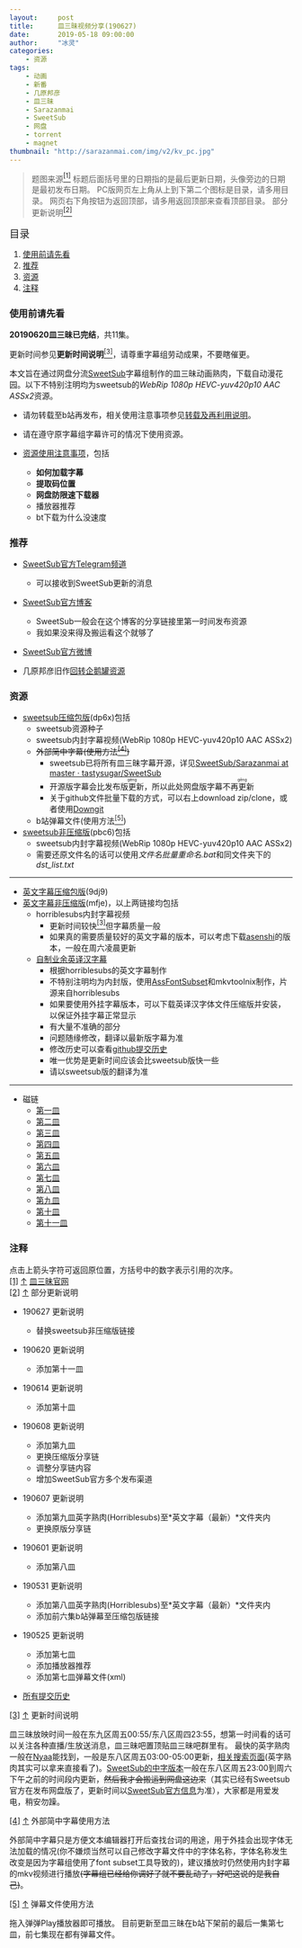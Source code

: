 ```yaml
---
layout:     post
title:      皿三昧视频分享(190627)
date:       2019-05-18 09:00:00
author:     "冰灵"
categories:
    - 资源
tags:
    - 动画
    - 新番
    - 几原邦彦
    - 皿三昧
    - Sarazanmai
    - SweetSub
    - 网盘
    - torrent
    - magnet
thumbnail: "http://sarazanmai.com/img/v2/kv_pc.jpg"
---
```

>题图来源<escape><a name = "ref_1_s"><a href="#ref_1_d"><sup>[1]</sup></a></a></escape>
>标题后面括号里的日期指的是最后更新日期，头像旁边的日期是最初发布日期。
>PC版网页左上角从上到下第二个图标是目录，请多用目录。
>网页右下角按钮为返回顶部，请多用返回顶部来查看顶部目录。
>部分更新说明<escape><a name = "ref_2_s"><a href="#ref_2_d"><sup>[2]</sup></a></a></escape>

<escape><font size=4>目录</font></escape>

1. [使用前请先看](#使用前请先看)
2. [推荐](#推荐)
3. [资源](#资源)
4. [注释](#注释)

### 使用前请先看

**20190620皿三昧已完结**，共11集。

更新时间参见**更新时间说明**<escape><a name = "ref_3_s"><a href="#ref_3_d"><sup>[3]</sup></a></a></escape>，请尊重字幕组劳动成果，不要瞎催更。

本文旨在通过网盘分流[SweetSub][sweetsub_github]字幕组制作的皿三昧动画熟肉，下载自动漫花园。以下不特别注明均为sweetsub的*WebRip 1080p HEVC-yuv420p10 AAC ASSx2*资源。

- 请勿转载至b站再发布，相关使用注意事项参见[转载及再利用说明][sweetsub_caution]。

- 请在遵守原字幕组字幕许可的情况下使用资源。

- [资源使用注意事项](share_notice.html)，包括
  - **如何加载字幕**
  - **提取码位置**
  - **网盘防限速下载器**
  - 播放器推荐
  - bt下载为什么没速度

### 推荐

- [SweetSub官方Telegram频道][sweetsub_telegram]
  - 可以接收到SweetSub更新的消息

- [SweetSub官方博客][sweetsub_jianshu]
  - SweetSub一般会在这个博客的分享链接里第一时间发布资源
  - 我如果没来得及搬运看这个就够了

- [SweetSub官方微博][sweetsub_weibo]

- 几原邦彦旧作[回转企鹅罐资源](Mawaru_Penguindrum_share.html)

### 资源

- [sweetsub压缩包版][compress](dp6x)包括
  - sweetsub资源种子
  - sweetsub内封字幕视频(WebRip 1080p HEVC-yuv420p10 AAC ASSx2)
  - ~~外部简中字幕(使用方法<escape><a name = "ref_4_s"><a href="#ref_4_d"><sup>[4]</sup></a></a></escape>)~~
    - sweetsub已将所有皿三昧字幕开源，详见[SweetSub/Sarazanmai at master · tastysugar/SweetSub][sweetsub_github]
    - 开源版字幕会比发布版<escape><ruby>更<rt>gèng</rt></ruby></escape>新，所以此处网盘版字幕不再<escape><ruby>更<rt>gēng</rt></ruby></escape>新
    - 关于github文件批量下载的方式，可以右上download zip/clone，或者使用[Downgit][downgit_site]
  - b站弹幕文件(使用方法<escape><a name = "ref_5_s"><a href="#ref_5_d"><sup>[5]</sup></a></a></escape>)
- [sweetsub非压缩版][raw](pbc6)包括
  - sweetsub内封字幕视频(WebRip 1080p HEVC-yuv420p10 AAC ASSx2)
  - 需要还原文件名的话可以使用*文件名批量重命名.bat*和同文件夹下的*dst_list.txt*

---

- [英文字幕压缩包版][en_compress](9dj9)
- [英文字幕非压缩版][en_raw](mfje)，以上两链接均包括
  - horriblesubs内封字幕视频
    - 更新时间较快<escape><a name = "ref_3_s"><a href="#ref_3_d"><sup>[3]</sup></a></a></escape>但字幕质量一般
    - 如果真的需要质量较好的英文字幕的版本，可以考虑下载[asenshi][asenshi_site]的版本，一般在周六凌晨更新
  - [自制业余英译汉字幕][entocnsub]
    - 根据horriblesubs的英文字幕制作
    - 不特别注明均为内封版，使用[AssFontSubset][AssFontSubset_github]和mkvtoolnix制作，片源来自horriblesubs
    - 如果要使用外挂字幕版本，可以下载英译汉字体文件压缩版并安装，以保证外挂字幕正常显示
    - 有大量不准确的部分
    - 问题随缘修改，翻译以最新版字幕为准
    - 修改历史可以查看[github提交历史][githubcommit]
    - 唯一优势是更新时间应该会比sweetsub版快一些
    - 请以sweetsub版的翻译为准

---

- 磁链
  - [第一皿][E01]
  - [第二皿][E02]
  - [第三皿][E03]
  - [第四皿][E04]
  - [第五皿][E05]
  - [第六皿][E06]
  - [第七皿][E07]
  - [第八皿][E08]
  - [第九皿][E09]
  - [第十皿][E10]
  - [第十一皿][E11]

### 注释

点击上箭头字符可返回原位置，方括号中的数字表示引用的次序。
<escape></br><a name = "ref_1_d"><a href = "#ref_1_d">[1]</a></a></escape> <escape><a href = "#ref_1_s">↑</a></escape> <escape><a href = "http://sarazanmai.com/">皿三昧官网</a></br><a name = "ref_2_d"><a href = "#ref_2_d">[2]</a></a></escape> <escape><a href = "#ref_2_s">↑</a></escape> <escape>部分更新说明</escape>

- 190627 更新说明
  - 替换sweetsub非压缩版链接

- 190620 更新说明
  - 添加第十一皿

- 190614 更新说明
  - 添加第十皿

- 190608 更新说明
  - 添加第九皿
  - 更换压缩版分享链
  - 调整分享链内容
  - 增加SweetSub官方多个发布渠道

- 190607 更新说明
  - 添加第九皿英字熟肉(Horriblesubs)至*英文字幕（最新）*文件夹内
  - 更换原版分享链

- 190601 更新说明
  - 添加第八皿

- 190531 更新说明
  - 添加第八皿英字熟肉(Horriblesubs)至*英文字幕（最新）*文件夹内
  - 添加前六集b站弹幕至压缩包版链接

- 190525 更新说明
  - 添加第七皿
  - 添加播放器推荐
  - 添加第七皿弹幕文件(xml)

- [所有提交历史][github_commit_history]

<escape><a name = "ref_3_d"><a href = "#ref_3_d">[3]</a></a></escape> <escape><a href = "#ref_3_s">↑</a></escape> <escape>更新时间说明</escape>

皿三昧放映时间一般在东九区周五00:55/东八区周四23:55，想第一时间看的话可以关注各种直播/生放送消息，皿三昧吧置顶贴皿三昧吧群里有。
最快的英字熟肉一般在[Nyaa][Nyaa_site]能找到，一般是东八区周五03:00-05:00更新，[相关搜索页面][Nyaa_sarazanmai](英字熟肉其实可以拿来直接看了)。[SweetSub的中字版本][Dmhy_sweetsub_sarazanmai]一般在东八区周五23:00到周六下午之前的时间段内更新，~~然后我才会搬运到网盘这边来~~（其实已经有Sweetsub官方在发布网盘版了，更新时间以[SweetSub官方信息][sweetsub_info]为准），大家都是用爱发电，稍安勿躁。

<escape><a name = "ref_4_d"><a href = "#ref_4_d">[4]</a></a></escape> <escape><a href = "#ref_4_s">↑</a></escape> <escape>外部简中字幕使用方法</escape>

外部简中字幕只是方便文本编辑器打开后查找台词的用途，用于外挂会出现字体无法加载的情况(你不嫌烦当然可以自己修改字幕文件中的字体名称，字体名称发生改变是因为字幕组使用了font subset工具导致的)，建议播放时仍然使用内封字幕的mkv视频进行播放~~(字幕组已经给你调好了就不要乱动了，好吧这说的是我自己)~~。

<escape><a name = "ref_5_d"><a href = "#ref_5_d">[5]</a></a></escape> <escape><a href = "#ref_5_s">↑</a></escape> <escape>弹幕文件使用方法</escape>

拖入弹弹Play播放器即可播放。
目前更新至皿三昧在b站下架前的最后一集第七皿，前七集现在都有弹幕文件。

[sweetsub_github]: https://github.com/tastysugar/SweetSub
[sweetsub_caution]: https://github.com/tastysugar/SweetSub#%E8%BD%AC%E8%BD%BD%E5%8F%8A%E5%86%8D%E5%88%A9%E7%94%A8%E8%AF%B4%E6%98%8E
[sweetsub_telegram]: https://t.me/SweetSub
[sweetsub_jianshu]: https://www.jianshu.com/p/9c60969d9454
[sweetsub_weibo]: https://weibo.com/12039653
[compress]: https://pan.baidu.com/s/1S0pr_90nlxps7AhK4IbFFg
[raw]: https://pan.baidu.com/s/1CajRFsiiMo2xYKGb1IF2jw
[sweetsub_github]: https://github.com/tastysugar/SweetSub/tree/master/Sarazanmai
[downgit_site]: https://minhaskamal.github.io/DownGit/
[en_compress]: https://pan.baidu.com/s/1cRJ5eFPLzfWRiAb_om30Zw
[en_raw]: https://pan.baidu.com/s/19hlA0sOeCUbHr2Fk-7d-4g
[asenshi_site]: https://asenshi.moe/
[entocnsub]: https://github.com/Bourshevik0/subtitle_works/tree/master/non-original/Sarazanmai
[AssFontSubset_github]: https://github.com/youlun/AssFontSubset
[githubcommit]: https://github.com/Bourshevik0/subtitle_works/commits/master
[E01]: magnet:?xt=urn:btih:QTKJ5SJXLEJ4R4POBLEMDPPKFVBLIDTX&dn=&tr=http%3A%2F%2F104.238.198.186%3A8000%2Fannounce&tr=udp%3A%2F%2F104.238.198.186%3A8000%2Fannounce&tr=http%3A%2F%2Ftracker.openbittorrent.com%3A80%2Fannounce&tr=udp%3A%2F%2Ftracker3.itzmx.com%3A6961%2Fannounce&tr=http%3A%2F%2Ftracker4.itzmx.com%3A2710%2Fannounce&tr=http%3A%2F%2Ftracker.publicbt.com%3A80%2Fannounce&tr=http%3A%2F%2Ftracker.prq.to%2Fannounce&tr=http%3A%2F%2Fopen.acgtracker.com%3A1096%2Fannounce&tr=https%3A%2F%2Ft-115.rhcloud.com%2Fonly_for_ylbud&tr=http%3A%2F%2Fbtfile.sdo.com%3A6961%2Fannounce&tr=http%3A%2F%2Fexodus.desync.com%3A6969%2Fannounce&tr=http%3A%2F%2Ft.acg.rip%3A6699%2Fannounce&tr=http%3A%2F%2F208.67.16.113%3A8000%2Fannounce&tr=http%3A%2F%2Ftr.bangumi.moe%3A6969%2Fannounce&tr=https%3A%2F%2Ftr.bangumi.moe%3A9696%2Fannounce&tr=http%3A%2F%2Fnyaa.tracker.wf%3A7777%2Fannounce
[E02]: magnet:?xt=urn:btih:2RKECPKNO5FNGOJKJKPJSUFRMIP4XVAQ&dn=&tr=http%3A%2F%2F104.238.198.186%3A8000%2Fannounce&tr=udp%3A%2F%2F104.238.198.186%3A8000%2Fannounce&tr=http%3A%2F%2Ftracker.openbittorrent.com%3A80%2Fannounce&tr=udp%3A%2F%2Ftracker3.itzmx.com%3A6961%2Fannounce&tr=http%3A%2F%2Ftracker4.itzmx.com%3A2710%2Fannounce&tr=http%3A%2F%2Ftracker.publicbt.com%3A80%2Fannounce&tr=http%3A%2F%2Ftracker.prq.to%2Fannounce&tr=http%3A%2F%2Fopen.acgtracker.com%3A1096%2Fannounce&tr=https%3A%2F%2Ft-115.rhcloud.com%2Fonly_for_ylbud&tr=http%3A%2F%2Fbtfile.sdo.com%3A6961%2Fannounce&tr=http%3A%2F%2Fexodus.desync.com%3A6969%2Fannounce&tr=http%3A%2F%2Ftr.bangumi.moe%3A6969%2Fannounce&tr=http%3A%2F%2Ft.nyaatracker.com%2Fannounce&tr=http%3A%2F%2Fopen.nyaatorrents.info%3A6544%2Fannounce&tr=http%3A%2F%2Ft2.popgo.org%3A7456%2Fannonce&tr=http%3A%2F%2Fshare.camoe.cn%3A8080%2Fannounce&tr=http%3A%2F%2Fopentracker.acgnx.se%2Fannounce
[E03]: magnet:?xt=urn:btih:5JXQC3NF7GHHVLVRDKY75ZP3EFW327HY&dn=&tr=http%3A%2F%2F104.238.198.186%3A8000%2Fannounce&tr=udp%3A%2F%2F104.238.198.186%3A8000%2Fannounce&tr=http%3A%2F%2Ftracker.openbittorrent.com%3A80%2Fannounce&tr=udp%3A%2F%2Ftracker3.itzmx.com%3A6961%2Fannounce&tr=http%3A%2F%2Ftracker4.itzmx.com%3A2710%2Fannounce&tr=http%3A%2F%2Ftracker.publicbt.com%3A80%2Fannounce&tr=http%3A%2F%2Ftracker.prq.to%2Fannounce&tr=http%3A%2F%2Fopen.acgtracker.com%3A1096%2Fannounce&tr=https%3A%2F%2Ft-115.rhcloud.com%2Fonly_for_ylbud&tr=http%3A%2F%2Fbtfile.sdo.com%3A6961%2Fannounce&tr=http%3A%2F%2Fexodus.desync.com%3A6969%2Fannounce&tr=http%3A%2F%2Ftr.bangumi.moe%3A6969%2Fannounce&tr=http%3A%2F%2Ft.nyaatracker.com%2Fannounce&tr=http%3A%2F%2Fopen.nyaatorrents.info%3A6544%2Fannounce&tr=http%3A%2F%2Ft2.popgo.org%3A7456%2Fannonce&tr=http%3A%2F%2Fshare.camoe.cn%3A8080%2Fannounce&tr=http%3A%2F%2Fopentracker.acgnx.se%2Fannounce
[E04]: magnet:?xt=urn:btih:EIMOH3LVDN7HZMDGVQLV6ADRBQMNRP7U&dn=&tr=http%3A%2F%2F104.238.198.186%3A8000%2Fannounce&tr=udp%3A%2F%2F104.238.198.186%3A8000%2Fannounce&tr=http%3A%2F%2Ftracker.openbittorrent.com%3A80%2Fannounce&tr=udp%3A%2F%2Ftracker3.itzmx.com%3A6961%2Fannounce&tr=http%3A%2F%2Ftracker4.itzmx.com%3A2710%2Fannounce&tr=http%3A%2F%2Ftracker.publicbt.com%3A80%2Fannounce&tr=http%3A%2F%2Ftracker.prq.to%2Fannounce&tr=http%3A%2F%2Fopen.acgtracker.com%3A1096%2Fannounce&tr=https%3A%2F%2Ft-115.rhcloud.com%2Fonly_for_ylbud&tr=http%3A%2F%2Fbtfile.sdo.com%3A6961%2Fannounce&tr=http%3A%2F%2Fexodus.desync.com%3A6969%2Fannounce&tr=http%3A%2F%2Ftr.bangumi.moe%3A6969%2Fannounce&tr=http%3A%2F%2Ft.nyaatracker.com%2Fannounce&tr=http%3A%2F%2Fopen.nyaatorrents.info%3A6544%2Fannounce&tr=http%3A%2F%2Ft2.popgo.org%3A7456%2Fannonce&tr=http%3A%2F%2Fshare.camoe.cn%3A8080%2Fannounce&tr=http%3A%2F%2Fopentracker.acgnx.se%2Fannounce
[E05]: magnet:?xt=urn:btih:Q7RNWV73BXKH2JOO5GPZVIX64E62J2HO&dn=&tr=http%3A%2F%2F104.238.198.186%3A8000%2Fannounce&tr=udp%3A%2F%2F104.238.198.186%3A8000%2Fannounce&tr=http%3A%2F%2Ftracker.openbittorrent.com%3A80%2Fannounce&tr=udp%3A%2F%2Ftracker3.itzmx.com%3A6961%2Fannounce&tr=http%3A%2F%2Ftracker4.itzmx.com%3A2710%2Fannounce&tr=http%3A%2F%2Ftracker.publicbt.com%3A80%2Fannounce&tr=http%3A%2F%2Ftracker.prq.to%2Fannounce&tr=http%3A%2F%2Fopen.acgtracker.com%3A1096%2Fannounce&tr=https%3A%2F%2Ft-115.rhcloud.com%2Fonly_for_ylbud&tr=http%3A%2F%2Fbtfile.sdo.com%3A6961%2Fannounce&tr=http%3A%2F%2Fexodus.desync.com%3A6969%2Fannounce&tr=http%3A%2F%2Ft.acg.rip%3A6699%2Fannounce&tr=http%3A%2F%2F208.67.16.113%3A8000%2Fannounce&tr=http%3A%2F%2Ftr.bangumi.moe%3A6969%2Fannounce&tr=https%3A%2F%2Ftr.bangumi.moe%3A9696%2Fannounce&tr=http%3A%2F%2Fnyaa.tracker.wf%3A7777%2Fannounce
[E06]: magnet:?xt=urn:btih:473b0bc8aea8039ba948d2549979aac071c48697&dn=%5bSweetSub%5d%20Sarazanmai%20-%2006%20%5bWebRip%201080p%20HEVC-yuv420p10%20AAC%20ASSx2%5d.mkv&tr=http%3a%2f%2ft.acg.rip%3a6699%2fannounce&tr=udp%3a%2f%2f208.67.16.113%3a8000%2fannounce&tr=http%3a%2f%2f208.67.16.113%3a8000%2fannounce&tr=udp%3a%2f%2ftracker.openbittorrent.com%3a80%2fannounce&tr=udp%3a%2f%2ftracker.publicbt.com%3a80%2fannounce&tr=udp%3a%2f%2ftracker.prq.to%3a80%2fannounce&tr=http%3a%2f%2fopen.acgtracker.com%3a1096%2fannounce&tr=http%3a%2f%2ftr.bangumi.moe%3a6969%2fannounce&tr=https%3a%2f%2ft-115.rhcloud.com%2fonly_for_ylbud&tr=http%3a%2f%2fbtfile.sdo.com%3a6961%2fannounce&tr=http%3a%2f%2fexodus.desync.com%3a6969%2fannounce&tr=https%3a%2f%2ftr.bangumi.moe%3a9696%2fannounce&tr=http%3a%2f%2fnyaa.tracker.wf%3a7777%2fannounce&tr=http%3a%2f%2ftracker.internetwarriors.net%3a1337%2fannounce&tr=http%3a%2f%2ftracker.opentrackr.org%3a1337%2fannounce&tr=http%3a%2f%2fexplodie.org%3a6969%2fannounce&tr=http%3a%2f%2fp4p.arenabg.com%3a1337%2fannounce&tr=http%3a%2f%2ftracker.openbittorrent.com%3a80%2fannounce&tr=http%3a%2f%2ftracker.publicbt.com%3a80%2fannounce&tr=http%3a%2f%2ftracker.prq.to%2fannounce&tr=udp%3a%2f%2f104.238.198.186%3a8000%2fannounce&tr=http%3a%2f%2f104.238.198.186%3a8000%2fannounce&tr=http%3a%2f%2f94.228.192.98%2fannounce&tr=http%3a%2f%2fshare.dmhy.org%2fannonuce&tr=http%3a%2f%2ftracker.btcake.com%2fannounce&tr=http%3a%2f%2ftracker.ktxp.com%3a6868%2fannounce&tr=http%3a%2f%2ftracker.ktxp.com%3a7070%2fannounce&tr=udp%3a%2f%2fbt.sc-ol.com%3a2710%2fannounce&tr=udp%3a%2f%2fcoppersurfer.tk%3a6969%2fannounce&tr=http%3a%2f%2ftracker3.torrentino.com%2fannounce&tr=http%3a%2f%2ftracker2.torrentino.com%2fannounce&tr=udp%3a%2f%2fopen.demonii.com%3a1337%2fannounce&tr=udp%3a%2f%2ftracker.ex.ua%3a80%2fannounce&tr=http%3a%2f%2fpubt.net%3a2710%2fannounce&tr=http%3a%2f%2ftracker.tfile.me%2fannounce&tr=http%3a%2f%2fbigfoot1942.sektori.org%3a6969%2fannounce&tr=http%3a%2f%2ft.nyaatracker.com%2fannounce&tr=http%3a%2f%2fbt.sc-ol.com%3a2710%2fannounce
[E07]: magnet:?xt=urn:btih:942be024c1fac0dce61b9a34be9028a5b9941513&dn=%5bSweetSub%5d%20Sarazanmai%20-%2007%20%5bWebRip%201080p%20HEVC-yuv420p10%20AAC%20ASSx2%5d.mkv&tr=http%3a%2f%2ft.acg.rip%3a6699%2fannounce&tr=udp%3a%2f%2f208.67.16.113%3a8000%2fannounce&tr=http%3a%2f%2f208.67.16.113%3a8000%2fannounce&tr=udp%3a%2f%2ftracker.openbittorrent.com%3a80%2fannounce&tr=udp%3a%2f%2ftracker.publicbt.com%3a80%2fannounce&tr=udp%3a%2f%2ftracker.prq.to%3a80%2fannounce&tr=http%3a%2f%2fopen.acgtracker.com%3a1096%2fannounce&tr=http%3a%2f%2ftr.bangumi.moe%3a6969%2fannounce&tr=https%3a%2f%2ft-115.rhcloud.com%2fonly_for_ylbud&tr=http%3a%2f%2fbtfile.sdo.com%3a6961%2fannounce&tr=http%3a%2f%2fexodus.desync.com%3a6969%2fannounce&tr=https%3a%2f%2ftr.bangumi.moe%3a9696%2fannounce&tr=http%3a%2f%2fnyaa.tracker.wf%3a7777%2fannounce&tr=http%3a%2f%2ftracker.internetwarriors.net%3a1337%2fannounce&tr=http%3a%2f%2ftracker.opentrackr.org%3a1337%2fannounce&tr=http%3a%2f%2fexplodie.org%3a6969%2fannounce&tr=http%3a%2f%2fp4p.arenabg.com%3a1337%2fannounce&tr=http%3a%2f%2ftracker.openbittorrent.com%3a80%2fannounce&tr=http%3a%2f%2ftracker.publicbt.com%3a80%2fannounce&tr=http%3a%2f%2ftracker.prq.to%2fannounce&tr=udp%3a%2f%2f104.238.198.186%3a8000%2fannounce&tr=http%3a%2f%2f104.238.198.186%3a8000%2fannounce&tr=http%3a%2f%2f94.228.192.98%2fannounce&tr=http%3a%2f%2fshare.dmhy.org%2fannonuce&tr=http%3a%2f%2ftracker.btcake.com%2fannounce&tr=http%3a%2f%2ftracker.ktxp.com%3a6868%2fannounce&tr=http%3a%2f%2ftracker.ktxp.com%3a7070%2fannounce&tr=udp%3a%2f%2fbt.sc-ol.com%3a2710%2fannounce&tr=udp%3a%2f%2fcoppersurfer.tk%3a6969%2fannounce&tr=http%3a%2f%2ftracker3.torrentino.com%2fannounce&tr=http%3a%2f%2ftracker2.torrentino.com%2fannounce&tr=udp%3a%2f%2fopen.demonii.com%3a1337%2fannounce&tr=udp%3a%2f%2ftracker.ex.ua%3a80%2fannounce&tr=http%3a%2f%2fpubt.net%3a2710%2fannounce&tr=http%3a%2f%2ftracker.tfile.me%2fannounce&tr=http%3a%2f%2fbigfoot1942.sektori.org%3a6969%2fannounce&tr=http%3a%2f%2ft.nyaatracker.com%2fannounce&tr=http%3a%2f%2fbt.sc-ol.com%3a2710%2fannounce
[E08]: magnet:?xt=urn:btih:070f7b3331bba722a59a5e5fc862be3210bd2ab5&dn=%5bSweetSub%5d%20Sarazanmai%20-%2008%20%5bWebRip%201080p%20HEVC-yuv420p10%20AAC%20ASSx2%5d.mkv&tr=http%3a%2f%2ft.acg.rip%3a6699%2fannounce&tr=udp%3a%2f%2f208.67.16.113%3a8000%2fannounce&tr=http%3a%2f%2f208.67.16.113%3a8000%2fannounce&tr=udp%3a%2f%2ftracker.openbittorrent.com%3a80%2fannounce&tr=udp%3a%2f%2ftracker.publicbt.com%3a80%2fannounce&tr=udp%3a%2f%2ftracker.prq.to%3a80%2fannounce&tr=http%3a%2f%2fopen.acgtracker.com%3a1096%2fannounce&tr=http%3a%2f%2ftr.bangumi.moe%3a6969%2fannounce&tr=https%3a%2f%2ft-115.rhcloud.com%2fonly_for_ylbud&tr=http%3a%2f%2fbtfile.sdo.com%3a6961%2fannounce&tr=http%3a%2f%2fexodus.desync.com%3a6969%2fannounce&tr=https%3a%2f%2ftr.bangumi.moe%3a9696%2fannounce&tr=http%3a%2f%2fnyaa.tracker.wf%3a7777%2fannounce&tr=http%3a%2f%2ftracker.internetwarriors.net%3a1337%2fannounce&tr=http%3a%2f%2ftracker.opentrackr.org%3a1337%2fannounce&tr=http%3a%2f%2fexplodie.org%3a6969%2fannounce&tr=http%3a%2f%2fp4p.arenabg.com%3a1337%2fannounce&tr=http%3a%2f%2ftracker.openbittorrent.com%3a80%2fannounce&tr=http%3a%2f%2ftracker.publicbt.com%3a80%2fannounce&tr=http%3a%2f%2ftracker.prq.to%2fannounce&tr=udp%3a%2f%2f104.238.198.186%3a8000%2fannounce&tr=http%3a%2f%2f104.238.198.186%3a8000%2fannounce&tr=http%3a%2f%2f94.228.192.98%2fannounce&tr=http%3a%2f%2fshare.dmhy.org%2fannonuce&tr=http%3a%2f%2ftracker.btcake.com%2fannounce&tr=http%3a%2f%2ftracker.ktxp.com%3a6868%2fannounce&tr=http%3a%2f%2ftracker.ktxp.com%3a7070%2fannounce&tr=udp%3a%2f%2fbt.sc-ol.com%3a2710%2fannounce&tr=udp%3a%2f%2fcoppersurfer.tk%3a6969%2fannounce&tr=http%3a%2f%2ftracker3.torrentino.com%2fannounce&tr=http%3a%2f%2ftracker2.torrentino.com%2fannounce&tr=udp%3a%2f%2fopen.demonii.com%3a1337%2fannounce&tr=udp%3a%2f%2ftracker.ex.ua%3a80%2fannounce&tr=http%3a%2f%2fpubt.net%3a2710%2fannounce&tr=http%3a%2f%2ftracker.tfile.me%2fannounce&tr=http%3a%2f%2fbigfoot1942.sektori.org%3a6969%2fannounce&tr=http%3a%2f%2ft.nyaatracker.com%2fannounce&tr=http%3a%2f%2fbt.sc-ol.com%3a2710%2fannounce
[E09]: magnet:?xt=urn:btih:769a5f7e9a9a98e8b223efd6955e2fa34f2b346f&dn=%5bSweetSub%5d%20Sarazanmai%20-%2009%20%5bWebRip%201080p%20HEVC-yuv420p10%20AAC%20ASSx2%5d.mkv&tr=http%3a%2f%2ft.acg.rip%3a6699%2fannounce&tr=udp%3a%2f%2f208.67.16.113%3a8000%2fannounce&tr=http%3a%2f%2f208.67.16.113%3a8000%2fannounce&tr=udp%3a%2f%2ftracker.openbittorrent.com%3a80%2fannounce&tr=udp%3a%2f%2ftracker.publicbt.com%3a80%2fannounce&tr=udp%3a%2f%2ftracker.prq.to%3a80%2fannounce&tr=http%3a%2f%2fopen.acgtracker.com%3a1096%2fannounce&tr=http%3a%2f%2ftr.bangumi.moe%3a6969%2fannounce&tr=https%3a%2f%2ft-115.rhcloud.com%2fonly_for_ylbud&tr=http%3a%2f%2fbtfile.sdo.com%3a6961%2fannounce&tr=http%3a%2f%2fexodus.desync.com%3a6969%2fannounce&tr=https%3a%2f%2ftr.bangumi.moe%3a9696%2fannounce&tr=http%3a%2f%2fnyaa.tracker.wf%3a7777%2fannounce&tr=http%3a%2f%2ftracker.internetwarriors.net%3a1337%2fannounce&tr=http%3a%2f%2ftracker.opentrackr.org%3a1337%2fannounce&tr=http%3a%2f%2fexplodie.org%3a6969%2fannounce&tr=http%3a%2f%2fp4p.arenabg.com%3a1337%2fannounce&tr=http%3a%2f%2ftracker.openbittorrent.com%3a80%2fannounce&tr=http%3a%2f%2ftracker.publicbt.com%3a80%2fannounce&tr=http%3a%2f%2ftracker.prq.to%2fannounce&tr=udp%3a%2f%2f104.238.198.186%3a8000%2fannounce&tr=http%3a%2f%2f104.238.198.186%3a8000%2fannounce&tr=http%3a%2f%2f94.228.192.98%2fannounce&tr=http%3a%2f%2fshare.dmhy.org%2fannonuce&tr=http%3a%2f%2ftracker.btcake.com%2fannounce&tr=http%3a%2f%2ftracker.ktxp.com%3a6868%2fannounce&tr=http%3a%2f%2ftracker.ktxp.com%3a7070%2fannounce&tr=udp%3a%2f%2fbt.sc-ol.com%3a2710%2fannounce&tr=udp%3a%2f%2fcoppersurfer.tk%3a6969%2fannounce&tr=http%3a%2f%2ftracker3.torrentino.com%2fannounce&tr=http%3a%2f%2ftracker2.torrentino.com%2fannounce&tr=udp%3a%2f%2fopen.demonii.com%3a1337%2fannounce&tr=udp%3a%2f%2ftracker.ex.ua%3a80%2fannounce&tr=http%3a%2f%2fpubt.net%3a2710%2fannounce&tr=http%3a%2f%2ftracker.tfile.me%2fannounce&tr=http%3a%2f%2fbigfoot1942.sektori.org%3a6969%2fannounce&tr=http%3a%2f%2ft.nyaatracker.com%2fannounce&tr=http%3a%2f%2fbt.sc-ol.com%3a2710%2fannounce
[E10]: magnet:?xt=urn:btih:7a1f0ec45e88c1631db0ac614fc8dff8d26ae5e5&dn=%5bSweetSub%5d%20Sarazanmai%20-%2010%20%5bWebRip%201080p%20HEVC-yuv420p10%20AAC%20ASSx2%5d.mkv&tr=http%3a%2f%2ft.acg.rip%3a6699%2fannounce&tr=udp%3a%2f%2f208.67.16.113%3a8000%2fannounce&tr=http%3a%2f%2f208.67.16.113%3a8000%2fannounce&tr=udp%3a%2f%2ftracker.openbittorrent.com%3a80%2fannounce&tr=udp%3a%2f%2ftracker.publicbt.com%3a80%2fannounce&tr=udp%3a%2f%2ftracker.prq.to%3a80%2fannounce&tr=http%3a%2f%2fopen.acgtracker.com%3a1096%2fannounce&tr=http%3a%2f%2ftr.bangumi.moe%3a6969%2fannounce&tr=https%3a%2f%2ft-115.rhcloud.com%2fonly_for_ylbud&tr=http%3a%2f%2fbtfile.sdo.com%3a6961%2fannounce&tr=http%3a%2f%2fexodus.desync.com%3a6969%2fannounce&tr=https%3a%2f%2ftr.bangumi.moe%3a9696%2fannounce&tr=http%3a%2f%2fnyaa.tracker.wf%3a7777%2fannounce&tr=http%3a%2f%2ftracker.internetwarriors.net%3a1337%2fannounce&tr=http%3a%2f%2ftracker.opentrackr.org%3a1337%2fannounce&tr=http%3a%2f%2fexplodie.org%3a6969%2fannounce&tr=http%3a%2f%2fp4p.arenabg.com%3a1337%2fannounce&tr=http%3a%2f%2ftracker.openbittorrent.com%3a80%2fannounce&tr=http%3a%2f%2ftracker.publicbt.com%3a80%2fannounce&tr=http%3a%2f%2ftracker.prq.to%2fannounce&tr=udp%3a%2f%2f104.238.198.186%3a8000%2fannounce&tr=http%3a%2f%2f104.238.198.186%3a8000%2fannounce&tr=http%3a%2f%2f94.228.192.98%2fannounce&tr=http%3a%2f%2fshare.dmhy.org%2fannonuce&tr=http%3a%2f%2ftracker.btcake.com%2fannounce&tr=http%3a%2f%2ftracker.ktxp.com%3a6868%2fannounce&tr=http%3a%2f%2ftracker.ktxp.com%3a7070%2fannounce&tr=udp%3a%2f%2fbt.sc-ol.com%3a2710%2fannounce&tr=udp%3a%2f%2fcoppersurfer.tk%3a6969%2fannounce&tr=http%3a%2f%2ftracker3.torrentino.com%2fannounce&tr=http%3a%2f%2ftracker2.torrentino.com%2fannounce&tr=udp%3a%2f%2fopen.demonii.com%3a1337%2fannounce&tr=udp%3a%2f%2ftracker.ex.ua%3a80%2fannounce&tr=http%3a%2f%2fpubt.net%3a2710%2fannounce&tr=http%3a%2f%2ftracker.tfile.me%2fannounce&tr=http%3a%2f%2fbigfoot1942.sektori.org%3a6969%2fannounce&tr=http%3a%2f%2ft.nyaatracker.com%2fannounce&tr=http%3a%2f%2fbt.sc-ol.com%3a2710%2fannounce
[E11]: magnet:?xt=urn:btih:8b8881a1d1639f1f5870590731154077b459e733&dn=%5bSweetSub%5d%20Sarazanmai%20-%2011%20%5bWebRip%201080p%20HEVC-yuv420p10%20AAC%20ASSx2%5d.mkv&tr=http%3a%2f%2ft.acg.rip%3a6699%2fannounce&tr=udp%3a%2f%2f208.67.16.113%3a8000%2fannounce&tr=http%3a%2f%2f208.67.16.113%3a8000%2fannounce&tr=udp%3a%2f%2ftracker.openbittorrent.com%3a80%2fannounce&tr=udp%3a%2f%2ftracker.publicbt.com%3a80%2fannounce&tr=udp%3a%2f%2ftracker.prq.to%3a80%2fannounce&tr=http%3a%2f%2fopen.acgtracker.com%3a1096%2fannounce&tr=http%3a%2f%2ftr.bangumi.moe%3a6969%2fannounce&tr=https%3a%2f%2ft-115.rhcloud.com%2fonly_for_ylbud&tr=http%3a%2f%2fbtfile.sdo.com%3a6961%2fannounce&tr=http%3a%2f%2fexodus.desync.com%3a6969%2fannounce&tr=https%3a%2f%2ftr.bangumi.moe%3a9696%2fannounce&tr=http%3a%2f%2fnyaa.tracker.wf%3a7777%2fannounce&tr=http%3a%2f%2ftracker.internetwarriors.net%3a1337%2fannounce&tr=http%3a%2f%2ftracker.opentrackr.org%3a1337%2fannounce&tr=http%3a%2f%2fexplodie.org%3a6969%2fannounce&tr=http%3a%2f%2fp4p.arenabg.com%3a1337%2fannounce&tr=http%3a%2f%2ftracker.openbittorrent.com%3a80%2fannounce&tr=http%3a%2f%2ftracker.publicbt.com%3a80%2fannounce&tr=http%3a%2f%2ftracker.prq.to%2fannounce&tr=udp%3a%2f%2f104.238.198.186%3a8000%2fannounce&tr=http%3a%2f%2f104.238.198.186%3a8000%2fannounce&tr=http%3a%2f%2f94.228.192.98%2fannounce&tr=http%3a%2f%2fshare.dmhy.org%2fannonuce&tr=http%3a%2f%2ftracker.btcake.com%2fannounce&tr=http%3a%2f%2ftracker.ktxp.com%3a6868%2fannounce&tr=http%3a%2f%2ftracker.ktxp.com%3a7070%2fannounce&tr=udp%3a%2f%2fbt.sc-ol.com%3a2710%2fannounce&tr=udp%3a%2f%2fcoppersurfer.tk%3a6969%2fannounce&tr=http%3a%2f%2ftracker3.torrentino.com%2fannounce&tr=http%3a%2f%2ftracker2.torrentino.com%2fannounce&tr=udp%3a%2f%2fopen.demonii.com%3a1337%2fannounce&tr=udp%3a%2f%2ftracker.ex.ua%3a80%2fannounce&tr=http%3a%2f%2fpubt.net%3a2710%2fannounce&tr=http%3a%2f%2ftracker.tfile.me%2fannounce&tr=http%3a%2f%2fbigfoot1942.sektori.org%3a6969%2fannounce&tr=http%3a%2f%2ft.nyaatracker.com%2fannounce&tr=http%3a%2f%2fbt.sc-ol.com%3a2710%2fannounce
[Nyaa_site]: https://nyaa.si
[Nyaa_sarazanmai]: https://nyaa.si/?f=0&c=0_0&q=sarazanmai
[Dmhy_sweetsub_sarazanmai]: http://share.dmhy.org/topics/list?keyword=sarazanmai+sweetsub
[sweetsub_info]: https://weibo.com/5351970798/HwEwKdLol
[github_commit_history]: https://github.com/BingLingGroup/BingLingGroup.github.io/commits/raw
